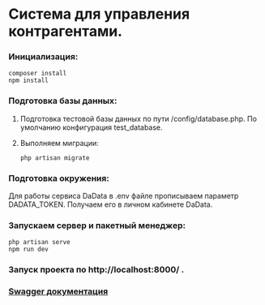 # Cистема для управления контрагентами.

### Инициализация:

    composer install
    npm install

### Подготовка базы данных:

1. Подготовка тестовой базы данных по пути /config/database.php. По умолчанию конфигурация test_database.
  
2. Выполняем миграции:

    ```
    php artisan migrate
    ```
### Подготовка окружения: 

  Для работы сервиса DaData в .env файле прописываем параметр DADATA_TOKEN. Получаем его в личном кабинете DaData.

### Запускаем сервер и пакетный менеджер:

    php artisan serve
    npm run dev

### Запуск проекта по http://localhost:8000/ .

### [Swagger документация](http://localhost:8000/api/documentation)




